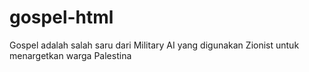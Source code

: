 # gospel-html
Gospel adalah salah saru dari Military AI yang digunakan Zionist untuk menargetkan warga Palestina
